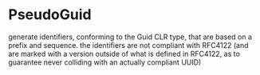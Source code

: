 # PseudoGuid
generate identifiers, conforming to the Guid CLR type, that are based on a prefix and sequence. the identifiers are not compliant with RFC4122 (and are marked with a version outside of what is defined in RFC4122, as to guarantee never colliding with an actually compliant UUID)
